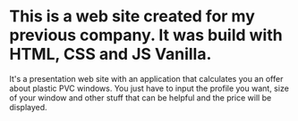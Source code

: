 # This is a web site created for my previous company. It was build with HTML, CSS and JS Vanilla.
It's a presentation web site with an application that calculates you an offer about plastic PVC windows.
You just have to input the profile you want, size of your window and other stuff that can be helpful and the price will be displayed.
